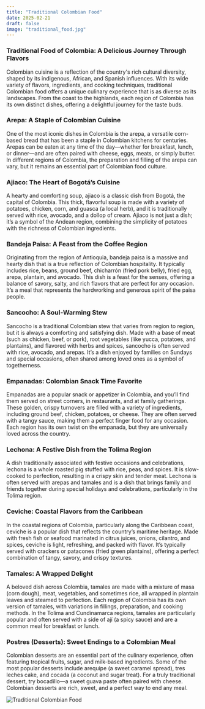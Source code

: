```yaml
---
title: "Traditional Colombian Food"
date: 2025-02-21
draft: false
image: "traditional_food.jpg"
---
```

### **Traditional Food of Colombia: A Delicious Journey Through Flavors**

Colombian cuisine is a reflection of the country's rich cultural diversity, shaped by its indigenous, African, and Spanish influences. With its wide variety of flavors, ingredients, and cooking techniques, traditional Colombian food offers a unique culinary experience that is as diverse as its landscapes. From the coast to the highlands, each region of Colombia has its own distinct dishes, offering a delightful journey for the taste buds.

### **Arepa: A Staple of Colombian Cuisine**
One of the most iconic dishes in Colombia is the arepa, a versatile corn-based bread that has been a staple in Colombian kitchens for centuries. Arepas can be eaten at any time of the day—whether for breakfast, lunch, or dinner—and are often paired with cheese, eggs, meats, or simply butter. In different regions of Colombia, the preparation and filling of the arepa can vary, but it remains an essential part of Colombian food culture.

### **Ajiaco: The Heart of Bogotá’s Cuisine**
A hearty and comforting soup, ajiaco is a classic dish from Bogotá, the capital of Colombia. This thick, flavorful soup is made with a variety of potatoes, chicken, corn, and guasca (a local herb), and it is traditionally served with rice, avocado, and a dollop of cream. Ajiaco is not just a dish; it’s a symbol of the Andean region, combining the simplicity of potatoes with the richness of Colombian ingredients.

### **Bandeja Paisa: A Feast from the Coffee Region**
Originating from the region of Antioquia, bandeja paisa is a massive and hearty dish that is a true reflection of Colombian hospitality. It typically includes rice, beans, ground beef, chicharrón (fried pork belly), fried egg, arepa, plantain, and avocado. This dish is a feast for the senses, offering a balance of savory, salty, and rich flavors that are perfect for any occasion. It’s a meal that represents the hardworking and generous spirit of the paisa people.

### **Sancocho: A Soul-Warming Stew**
Sancocho is a traditional Colombian stew that varies from region to region, but it is always a comforting and satisfying dish. Made with a base of meat (such as chicken, beef, or pork), root vegetables (like yucca, potatoes, and plantains), and flavored with herbs and spices, sancocho is often served with rice, avocado, and arepas. It’s a dish enjoyed by families on Sundays and special occasions, often shared among loved ones as a symbol of togetherness.

### **Empanadas: Colombian Snack Time Favorite**
Empanadas are a popular snack or appetizer in Colombia, and you’ll find them served on street corners, in restaurants, and at family gatherings. These golden, crispy turnovers are filled with a variety of ingredients, including ground beef, chicken, potatoes, or cheese. They are often served with a tangy sauce, making them a perfect finger food for any occasion. Each region has its own twist on the empanada, but they are universally loved across the country.

### **Lechona: A Festive Dish from the Tolima Region**
A dish traditionally associated with festive occasions and celebrations, lechona is a whole roasted pig stuffed with rice, peas, and spices. It is slow-cooked to perfection, resulting in a crispy skin and tender meat. Lechona is often served with arepas and tamales and is a dish that brings family and friends together during special holidays and celebrations, particularly in the Tolima region.

### **Ceviche: Coastal Flavors from the Caribbean**
In the coastal regions of Colombia, particularly along the Caribbean coast, ceviche is a popular dish that reflects the country’s maritime heritage. Made with fresh fish or seafood marinated in citrus juices, onions, cilantro, and spices, ceviche is light, refreshing, and packed with flavor. It’s typically served with crackers or patacones (fried green plantains), offering a perfect combination of tangy, savory, and crispy textures.

### **Tamales: A Wrapped Delight**
A beloved dish across Colombia, tamales are made with a mixture of masa (corn dough), meat, vegetables, and sometimes rice, all wrapped in plantain leaves and steamed to perfection. Each region of Colombia has its own version of tamales, with variations in fillings, preparation, and cooking methods. In the Tolima and Cundinamarca regions, tamales are particularly popular and often served with a side of ají (a spicy sauce) and are a common meal for breakfast or lunch.

### **Postres (Desserts): Sweet Endings to a Colombian Meal**
Colombian desserts are an essential part of the culinary experience, often featuring tropical fruits, sugar, and milk-based ingredients. Some of the most popular desserts include arequipe (a sweet caramel spread), tres leches cake, and cocada (a coconut and sugar treat). For a truly traditional dessert, try bocadillo—a sweet guava paste often paired with cheese. Colombian desserts are rich, sweet, and a perfect way to end any meal.


![Traditional Colombian Food](/images/food.jpg)

